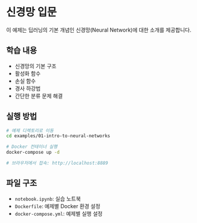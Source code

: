 # 신경망 입문

이 예제는 딥러닝의 기본 개념인 신경망(Neural Network)에 대한 소개를 제공합니다.

## 학습 내용

- 신경망의 기본 구조
- 활성화 함수
- 손실 함수
- 경사 하강법
- 간단한 분류 문제 해결

## 실행 방법

```bash
# 예제 디렉토리로 이동
cd examples/01-intro-to-neural-networks

# Docker 컨테이너 실행
docker-compose up -d

# 브라우저에서 접속: http://localhost:8889
```

## 파일 구조

- `notebook.ipynb`: 실습 노트북
- `Dockerfile`: 예제별 Docker 환경 설정
- `docker-compose.yml`: 예제별 실행 설정 